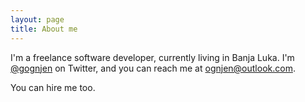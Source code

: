 ```yaml
---
layout: page
title: About me 
---
```


I'm a freelance software developer, currently living in Banja Luka. I'm <a href="http://twitter.com/gognjen" target="_blank">@gognjen</a> on Twitter, and you can reach me at <a href="mailto:ognjen@outlook.com">ognjen@outlook.com</a>. 

You can hire me too. 

